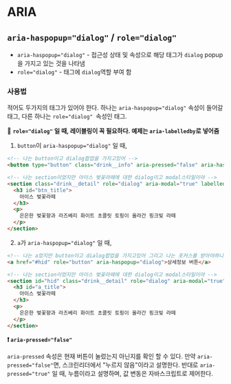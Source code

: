 # ARIA



## `aria-haspopup="dialog"` / `role="dialog"`

- `aria-haspopup="dialog"`  - 접근성 상태 및 속성으로 해당 태그가 `dialog` popup을 가지고 있는 것을 나타냄
- `role="dialog"` - 태그에  `dialog`역할 부여 함 



### 사용법

적어도 두가지의 태그가 있어야 한다. 하나는 `aria-haspopup="dialog"` 속성이 들어갈 태그, 다른 하나는 `role="dialog" `속성인 태그. 

&#128680; **`role="dialog"` 일 때, 레이블링이 꼭 필요하다. 예제는 `aria-labelledby`로 넣어줌**

1. `button`이 `aria-haspopup="dialog"` 일 때,
```html
<!-- 나는 button이고 dialog팝업을 가지고있어 -->
<button type="button" class="drink__info" aria-pressed="false" aria-haspopup="dialog">상세정보 버튼</button>

<!-- 나는 section이었지만 아이스 벚꽂라떼에 대한 dialog이고 modal스타일이야 -->
<section class="drink__detail" role="dialog" aria-modal="true" labelledby="btn_title">
  <h3 id="btn_title">
    아이스 벚꽃라떼
  </h3>
  <p>
    은은한 벚꽃향과 라즈베리 화이트 초콜릿 토핑이 올라간 핑크빛 라떼
  </p>
</section>
```


2. `a`가 `aria-haspopup="dialog"` 일 때,
```html
<!-- 나는 a었지만 button이고 dialog팝업을 가지고있어 그리고 나는 포커스를 받아야하니까 href도 가지고 있지.-->
<a href="#hid" role="button" aria-haspopup="dialog">상세정보 버튼</a>

<!-- 나는 section이었지만 아이스 벚꽂라떼에 대한 dialog이고 modal스타일이야 -->
<section id="hid" class="drink__detail" role="dialog" aria-modal="true" labelledby="a_title">
  <h3 id="a_title">
    아이스 벚꽃라떼
  </h3>
  <p>
    은은한 벚꽃향과 라즈베리 화이트 초콜릿 토핑이 올라간 핑크빛 라떼
  </p>
</section>
```



**&#10071; `aria-pressed="false"`** 

`aria-pressed` 속성은 현재 버튼이 눌렀는지 아닌지를 확인 할 수 있다. 만약 `aria-pressed="false"`면, 스크린리더에서 "누르지 않음"이라고 설명한다. 반대로 `aria-pressed="true"` 일 때, 누름이라고 설명하며, 값 변동은 자바스크립트로 제어한다.